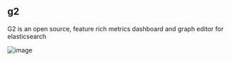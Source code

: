 ## g2
G2 is an open source, feature rich metrics dashboard and graph editor for elasticsearch

![image](https://cloud.githubusercontent.com/assets/4953205/16799404/4688cb84-4923-11e6-90ff-1fdc99f9837b.png)


